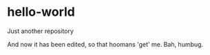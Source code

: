# hello-world
Just another repository

And now it has been edited, so that hoomans 'get' me. Bah, humbug.
